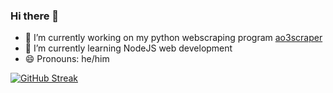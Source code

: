 ### Hi there 👋

<!--
**EthanLeitch/EthanLeitch** is a ✨ _special_ ✨ repository because its `README.md` (this file) appears on your GitHub profile.

Here are some ideas to get you started:

- 🔭 I’m currently working on ...
- 🌱 I’m currently learning ...
- 👯 I’m looking to collaborate on ...
- 🤔 I’m looking for help with ...
- 💬 Ask me about ...
- 📫 How to reach me: ...
- 😄 Pronouns: ...
- ⚡ Fun fact: ...
-->
- 🔭 I’m currently working on my python webscraping program [ao3scraper](https://github.com/EthanLeitch/ao3scraper.git)
- 🌱 I’m currently learning NodeJS web development
- 😄 Pronouns: he/him

[![GitHub Streak](http://github-readme-streak-stats.herokuapp.com?user=EthanLeitch&theme=dark&background=000000)](https://git.io/streak-stats)
